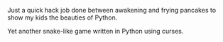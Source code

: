 Just a quick hack job done between awakening and frying pancakes to show my kids the beauties of Python.

Yet another snake-like game written in Python using curses.
